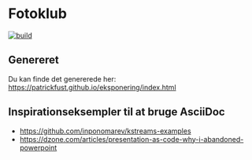 # Fotoklub

[![build](https://github.com/patrickfust/fotoklub/actions/workflows/maven.yml/badge.svg)](https://github.com/patrickfust/fotoklub/actions/workflows/maven.yml)

## Genereret
Du kan finde det genererede her:
https://patrickfust.github.io/eksponering/index.html

## Inspirationseksempler til at bruge AsciiDoc
- https://github.com/inponomarev/kstreams-examples
- https://dzone.com/articles/presentation-as-code-why-i-abandoned-powerpoint